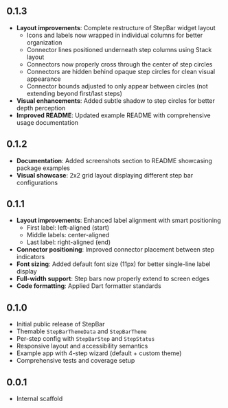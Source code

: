 ## 0.1.3

- **Layout improvements**: Complete restructure of StepBar widget layout
  - Icons and labels now wrapped in individual columns for better organization
  - Connector lines positioned underneath step columns using Stack layout
  - Connectors now properly cross through the center of step circles
  - Connectors are hidden behind opaque step circles for clean visual appearance
  - Connector bounds adjusted to only appear between circles (not extending beyond first/last steps)
- **Visual enhancements**: Added subtle shadow to step circles for better depth perception
- **Improved README**: Updated example README with comprehensive usage documentation

## 0.1.2

- **Documentation**: Added screenshots section to README showcasing package examples
- **Visual showcase**: 2x2 grid layout displaying different step bar configurations

## 0.1.1

- **Layout improvements**: Enhanced label alignment with smart positioning
  - First label: left-aligned (start)
  - Middle labels: center-aligned
  - Last label: right-aligned (end)
- **Connector positioning**: Improved connector placement between step indicators
- **Font sizing**: Added default font size (11px) for better single-line label display
- **Full-width support**: Step bars now properly extend to screen edges
- **Code formatting**: Applied Dart formatter standards

## 0.1.0

- Initial public release of StepBar
- Themable `StepBarThemeData` and `StepBarTheme`
- Per-step config with `StepBarStep` and `StepStatus`
- Responsive layout and accessibility semantics
- Example app with 4-step wizard (default + custom theme)
- Comprehensive tests and coverage setup

## 0.0.1

- Internal scaffold
